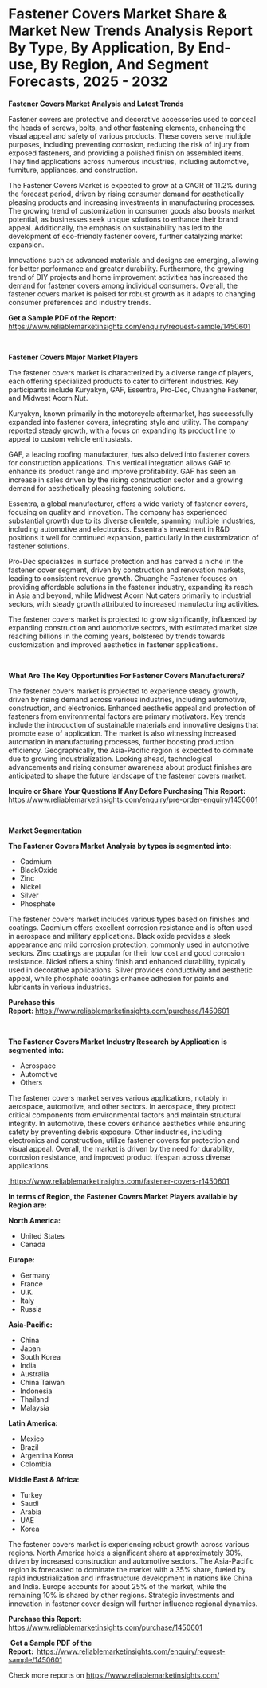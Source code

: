 <p><h1>Fastener Covers Market Share & Market New Trends Analysis Report By Type, By Application, By End-use, By Region, And Segment Forecasts, 2025 - 2032</h1></p><p><strong>Fastener Covers Market Analysis and Latest Trends</strong></p>
<p><p>Fastener covers are protective and decorative accessories used to conceal the heads of screws, bolts, and other fastening elements, enhancing the visual appeal and safety of various products. These covers serve multiple purposes, including preventing corrosion, reducing the risk of injury from exposed fasteners, and providing a polished finish on assembled items. They find applications across numerous industries, including automotive, furniture, appliances, and construction.</p><p>The Fastener Covers Market is expected to grow at a CAGR of 11.2% during the forecast period, driven by rising consumer demand for aesthetically pleasing products and increasing investments in manufacturing processes. The growing trend of customization in consumer goods also boosts market potential, as businesses seek unique solutions to enhance their brand appeal. Additionally, the emphasis on sustainability has led to the development of eco-friendly fastener covers, further catalyzing market expansion. </p><p>Innovations such as advanced materials and designs are emerging, allowing for better performance and greater durability. Furthermore, the growing trend of DIY projects and home improvement activities has increased the demand for fastener covers among individual consumers. Overall, the fastener covers market is poised for robust growth as it adapts to changing consumer preferences and industry trends.</p></p>
<p><strong>Get a Sample PDF of the Report:&nbsp;</strong> <a href="https://www.reliablemarketinsights.com/enquiry/request-sample/1450601?utm_campaign=3047&utm_medium=2&utm_source=Github&utm_content=ia&utm_term=31032025&utm_id=fastener-covers">https://www.reliablemarketinsights.com/enquiry/request-sample/1450601</a></p>
<p>&nbsp;</p>
<p><strong>Fastener Covers Major Market Players</strong></p>
<p><p>The fastener covers market is characterized by a diverse range of players, each offering specialized products to cater to different industries. Key participants include Kuryakyn, GAF, Essentra, Pro-Dec, Chuanghe Fastener, and Midwest Acorn Nut. </p><p>Kuryakyn, known primarily in the motorcycle aftermarket, has successfully expanded into fastener covers, integrating style and utility. The company reported steady growth, with a focus on expanding its product line to appeal to custom vehicle enthusiasts.</p><p>GAF, a leading roofing manufacturer, has also delved into fastener covers for construction applications. This vertical integration allows GAF to enhance its product range and improve profitability. GAF has seen an increase in sales driven by the rising construction sector and a growing demand for aesthetically pleasing fastening solutions.</p><p>Essentra, a global manufacturer, offers a wide variety of fastener covers, focusing on quality and innovation. The company has experienced substantial growth due to its diverse clientele, spanning multiple industries, including automotive and electronics. Essentra's investment in R&D positions it well for continued expansion, particularly in the customization of fastener solutions.</p><p>Pro-Dec specializes in surface protection and has carved a niche in the fastener cover segment, driven by construction and renovation markets, leading to consistent revenue growth. Chuanghe Fastener focuses on providing affordable solutions in the fastener industry, expanding its reach in Asia and beyond, while Midwest Acorn Nut caters primarily to industrial sectors, with steady growth attributed to increased manufacturing activities.</p><p>The fastener covers market is projected to grow significantly, influenced by expanding construction and automotive sectors, with estimated market size reaching billions in the coming years, bolstered by trends towards customization and improved aesthetics in fastener applications.</p></p>
<p>&nbsp;</p>
<p><strong>What Are The Key Opportunities For Fastener Covers Manufacturers?</strong></p>
<p><p>The fastener covers market is projected to experience steady growth, driven by rising demand across various industries, including automotive, construction, and electronics. Enhanced aesthetic appeal and protection of fasteners from environmental factors are primary motivators. Key trends include the introduction of sustainable materials and innovative designs that promote ease of application. The market is also witnessing increased automation in manufacturing processes, further boosting production efficiency. Geographically, the Asia-Pacific region is expected to dominate due to growing industrialization. Looking ahead, technological advancements and rising consumer awareness about product finishes are anticipated to shape the future landscape of the fastener covers market.</p></p>
<p><strong>Inquire or Share Your Questions If Any Before Purchasing This Report:</strong> <a href="https://www.reliablemarketinsights.com/enquiry/pre-order-enquiry/1450601?utm_campaign=3047&utm_medium=2&utm_source=Github&utm_content=ia&utm_term=31032025&utm_id=fastener-covers">https://www.reliablemarketinsights.com/enquiry/pre-order-enquiry/1450601</a></p>
<p>&nbsp;</p>
<p><strong>Market Segmentation</strong></p>
<p><strong>The Fastener Covers Market Analysis by types is segmented into:</strong></p>
<p><ul><li>Cadmium</li><li>BlackOxide</li><li>Zinc</li><li>Nickel</li><li>Silver</li><li>Phosphate</li></ul></p>
<p><p>The fastener covers market includes various types based on finishes and coatings. Cadmium offers excellent corrosion resistance and is often used in aerospace and military applications. Black oxide provides a sleek appearance and mild corrosion protection, commonly used in automotive sectors. Zinc coatings are popular for their low cost and good corrosion resistance. Nickel offers a shiny finish and enhanced durability, typically used in decorative applications. Silver provides conductivity and aesthetic appeal, while phosphate coatings enhance adhesion for paints and lubricants in various industries.</p></p>
<p><strong>Purchase this Report:&nbsp;</strong><a href="https://www.reliablemarketinsights.com/purchase/1450601?utm_campaign=3047&utm_medium=2&utm_source=Github&utm_content=ia&utm_term=31032025&utm_id=fastener-covers">https://www.reliablemarketinsights.com/purchase/1450601</a></p>
<p>&nbsp;</p>
<p><strong>The Fastener Covers Market Industry Research by Application is segmented into:</strong></p>
<p><ul><li>Aerospace</li><li>Automotive</li><li>Others</li></ul></p>
<p><p>The fastener covers market serves various applications, notably in aerospace, automotive, and other sectors. In aerospace, they protect critical components from environmental factors and maintain structural integrity. In automotive, these covers enhance aesthetics while ensuring safety by preventing debris exposure. Other industries, including electronics and construction, utilize fastener covers for protection and visual appeal. Overall, the market is driven by the need for durability, corrosion resistance, and improved product lifespan across diverse applications.</p></p>
<p><a href="https://www.reliablemarketinsights.com/fastener-covers-r1450601?utm_campaign=3047&utm_medium=2&utm_source=Github&utm_content=ia&utm_term=31032025&utm_id=fastener-covers">&nbsp;https://www.reliablemarketinsights.com/fastener-covers-r1450601</a></p>
<p><strong>In terms of Region, the Fastener Covers Market Players available by Region are:</strong></p>
<p>
    <p> <strong> North America: </strong>
        <ul>
            <li>United States</li>
            <li>Canada</li>
        </ul>
        </p> 
    <p> <strong> Europe: </strong>
        <ul>
            <li>Germany</li>
            <li>France</li>
            <li>U.K.</li>
            <li>Italy</li>
            <li>Russia</li>
        </ul>
        </p> 
    <p> <strong> Asia-Pacific: </strong>
        <ul>
            <li>China</li>
            <li>Japan</li>
            <li>South Korea</li>
            <li>India</li>
            <li>Australia</li>
            <li>China Taiwan</li>
            <li>Indonesia</li>
            <li>Thailand</li>
            <li>Malaysia</li>
        </ul>
        </p> 
    <p> <strong> Latin America: </strong>
        <ul>
            <li>Mexico</li>
            <li>Brazil</li>
            <li>Argentina Korea</li>
            <li>Colombia</li>
        </ul>
        </p> 
    <p> <strong> Middle East & Africa: </strong>
        <ul>
            <li>Turkey</li>
            <li>Saudi</li>
            <li>Arabia</li>
            <li>UAE</li>
            <li>Korea</li>
        </ul>
    </p>
    </p>
<p><p>The fastener covers market is experiencing robust growth across various regions. North America holds a significant share at approximately 30%, driven by increased construction and automotive sectors. The Asia-Pacific region is forecasted to dominate the market with a 35% share, fueled by rapid industrialization and infrastructure development in nations like China and India. Europe accounts for about 25% of the market, while the remaining 10% is shared by other regions. Strategic investments and innovation in fastener cover design will further influence regional dynamics.</p></p>
<p><strong>Purchase this Report: </strong><a href="https://www.reliablemarketinsights.com/purchase/1450601?utm_campaign=3047&utm_medium=2&utm_source=Github&utm_content=ia&utm_term=31032025&utm_id=fastener-covers">https://www.reliablemarketinsights.com/purchase/1450601</a></p>
<p>&nbsp;<strong>Get a Sample PDF of the Report:&nbsp;&nbsp;</strong><a href="https://www.reliablemarketinsights.com/enquiry/request-sample/1450601?utm_campaign=3047&utm_medium=2&utm_source=Github&utm_content=ia&utm_term=31032025&utm_id=fastener-covers">https://www.reliablemarketinsights.com/enquiry/request-sample/1450601</a></p>
<p><strong></strong></p>
<p>Check more reports on <a href="https://www.reliablemarketinsights.com/?utm_campaign=3047&utm_medium=2&utm_source=Github&utm_content=ia&utm_term=31032025&utm_id=fastener-covers">https://www.reliablemarketinsights.com/</a></p>